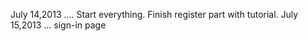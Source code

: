 July 14,2013 ....
 	Start everything. Finish register part with tutorial. 
July 15,2013 ...
	sign-in page
